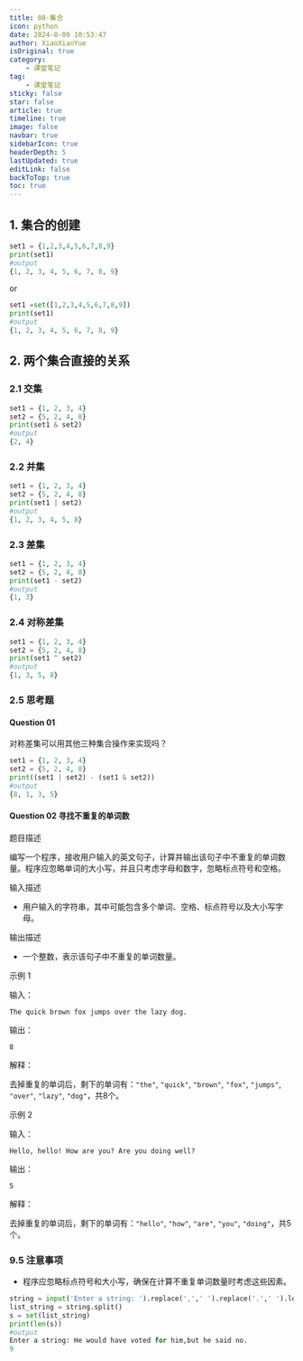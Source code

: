 ```yaml
---
title: 08-集合
icon: python
date: 2024-8-09 10:53:47
author: XiaoXianYue
isOriginal: true
category: 
    - 课堂笔记
tag:
    - 课堂笔记
sticky: false
star: false
article: true
timeline: true
image: false
navbar: true
sidebarIcon: true
headerDepth: 5
lastUpdated: true
editLink: false
backToTop: true
toc: true
---
```


## 1. 集合的创建

```python
set1 = {1,2,3,4,5,6,7,8,9}
print(set1)
#output
{1, 2, 3, 4, 5, 6, 7, 8, 9}
```

or

```python
set1 =set([1,2,3,4,5,6,7,8,9])
print(set1)
#output
{1, 2, 3, 4, 5, 6, 7, 8, 9}
```



## 2. 两个集合直接的关系

### 2.1 交集

```python
set1 = {1, 2, 3, 4}
set2 = {5, 2, 4, 8}
print(set1 & set2)
#output
{2, 4}
```



### 2.2 并集

```python
set1 = {1, 2, 3, 4}
set2 = {5, 2, 4, 8}
print(set1 | set2)
#output
{1, 2, 3, 4, 5, 8}
```



### 2.3 差集

```python
set1 = {1, 2, 3, 4}
set2 = {5, 2, 4, 8}
print(set1 - set2)
#output
{1, 3}
```



### 2.4 对称差集

```python
set1 = {1, 2, 3, 4}
set2 = {5, 2, 4, 8}
print(set1 ^ set2)
#output
{1, 3, 5, 8}
```



### 2.5 思考题

#### Question 01

对称差集可以用其他三种集合操作来实现吗？

```python
set1 = {1, 2, 3, 4}
set2 = {5, 2, 4, 8}
print((set1 | set2) - (set1 & set2))
#output
{8, 1, 3, 5}
```

#### Question 02 寻找不重复的单词数

题目描述

编写一个程序，接收用户输入的英文句子，计算并输出该句子中不重复的单词数量。程序应忽略单词的大小写，并且只考虑字母和数字，忽略标点符号和空格。

输入描述

- 用户输入的字符串，其中可能包含多个单词、空格、标点符号以及大小写字母。

输出描述

- 一个整数，表示该句子中不重复的单词数量。

示例 1

输入：

```
The quick brown fox jumps over the lazy dog.
```

输出：

```
8
```

解释：

去掉重复的单词后，剩下的单词有：`"the"`, `"quick"`, `"brown"`, `"fox"`, `"jumps"`, `"over"`, `"lazy"`, `"dog"`，共8个。

示例 2

输入：

```
Hello, hello! How are you? Are you doing well?
```

输出：

```
5
```

解释：

去掉重复的单词后，剩下的单词有：`"hello"`, `"how"`, `"are"`, `"you"`, `"doing"`，共5个。

### 9.5 注意事项

- 程序应忽略标点符号和大小写，确保在计算不重复单词数量时考虑这些因素。

```python
string = input('Enter a string: ').replace(',',' ').replace('.',' ').lower()
list_string = string.split()
s = set(list_string)
print(len(s))
#output
Enter a string: He would have voted for him,but he said no.
9
```













